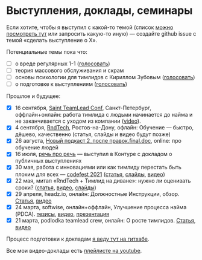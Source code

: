 # Выступления, доклады, семинары

Eсли хотите, чтобы я выступил с какой-то темой (список [можно посмотреть тут](/misc/topics.md) или запросить какую-то иную) — создайте github issue с темой «сделать выступление о Х».

Потенциальные темы пока что:
- [ ] о вреде регулярных 1-1 ([голосовать](https://github.com/sharovatov/teamlead/issues/8))
- [ ] теория массового обслуживания и скрам
- [ ] основы психологии для тимлидов с Кириллом Зубовым ([голосовать](https://github.com/sharovatov/teamlead/issues/9))
- [ ] о подготовке к выступлениям ([голосовать](https://github.com/sharovatov/teamlead/issues/10))

Прошлое и будущее:
- [x] 16 сентября, [Saint TeamLead Conf](https://teamleadconf.ru/spb/2021/abstracts/7658), Санкт-Петербург, оффлайн+онлайн: работа тимлида с людьми начинается до найма и не заканчивается с уходом из компании ([video](https://www.youtube.com/watch?v=8oOV0lfw0i4&list=PLFtS8Ah0wZvWS37oveJ0-D5K6V7GWUpqY&index=29)).
- [x] 4 сентября, [RndTech](https://rndtech.pro/tpost/x589kgyzh1-obuchenie-bistro-dyoshevo-kachestvenno), Ростов-на-Дону, офлайн: Обучение — быстро, дёшево, качественно (статья, слайды и видео будут позже)
- [x] 26 августа, [Новый подкаст 2_после правок.final.doc](https://newpodcast2.live/podcast/vitalik-sharovatov-and-education/), online: про обучение людей
- [x] 16 июля, [речь про речь](https://www.youtube.com/watch?v=0DwEsMgMbj0&list=PLFtS8Ah0wZvWS37oveJ0-D5K6V7GWUpqY) — выступил в Контуре с докладом о публичных выступлениях
- [x] 30 мая, работа с инновациями или как тимлиду перестать быть плохим для всех — [codefest 2021](https://11.codefest.ru/lecture/1777) ([статья](/talks/innovations.md), [слайды](/talks/innovations.key), [видео](https://youtu.be/FHu6lyngi1g?list=PLFtS8Ah0wZvWS37oveJ0-D5K6V7GWUpqY))
- [x] 22 мая, митап «RndTech + Тимлид на диване»: нужно ли оценивать сроки? ([статья](/talks/estimation_and_tracking.md), [видео](https://www.youtube.com/watch?v=quzrjdXKz2s), [слайды](/talks/estimations.key))
- [x] 29 апреля, headz.io, онлайн: Должностные Инструкции, обзор. [Статья](/talks/kdp.md), [видео]()
- [x] 24 марта, softwise, онлайн+оффлайн, Улучшение процесса найма (PDCA). [тезисы](/talks/softwise-2021-03-24.md), [видео](https://www.youtube.com/watch?v=CuBmbnGeC6M), [презентация](talks/hiring-bulk-vs-iterations.key)
- [x] 21 марта, podlodka teamlead crew, онлайн: О росте тимлидов. [Статья](/talks/podlodka-2021-03-20.md), [видео](https://www.youtube.com/watch?v=-ZXhMJ4M9xI)

Процесс подготовки к докладам [я веду тут на гитхабе](/talks/README.md).

Все мои видео-доклады есть [плейлисте на youtube](https://www.youtube.com/watch?v=-ZXhMJ4M9xI&list=PLFtS8Ah0wZvWS37oveJ0-D5K6V7GWUpqY).

